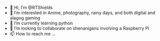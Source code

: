 - 👋 Hi, I’m @RTShields
- 👀 I’m interested in Anime, photography, rainy days, and both digital and alagog gaming
- 🌱 I’m currently learning python
- 💞️ I’m looking to collaborate on shenanigans involving a Raspberry Pi
- 📫 How to reach me ...

<!---
RTShields/RTShields is a ✨ special ✨ repository because its `README.md` (this file) appears on your GitHub profile.
You can click the Preview link to take a look at your changes.
--->
